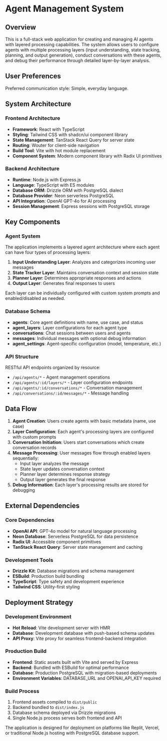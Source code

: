 # Agent Management System

## Overview

This is a full-stack web application for creating and managing AI agents with layered processing capabilities. The system allows users to configure agents with multiple processing layers (input understanding, state tracking, planning, and output generation), conduct conversations with these agents, and debug their performance through detailed layer-by-layer analysis.

## User Preferences

Preferred communication style: Simple, everyday language.

## System Architecture

### Frontend Architecture
- **Framework**: React with TypeScript
- **Styling**: Tailwind CSS with shadcn/ui component library
- **State Management**: TanStack React Query for server state
- **Routing**: Wouter for client-side navigation
- **Build Tool**: Vite with hot module replacement
- **Component System**: Modern component library with Radix UI primitives

### Backend Architecture
- **Runtime**: Node.js with Express.js
- **Language**: TypeScript with ES modules
- **Database ORM**: Drizzle ORM with PostgreSQL dialect
- **Database Provider**: Neon serverless PostgreSQL
- **API Integration**: OpenAI GPT-4o for AI processing
- **Session Management**: Express sessions with PostgreSQL storage

## Key Components

### Agent System
The application implements a layered agent architecture where each agent can have four types of processing layers:

1. **Input Understanding Layer**: Analyzes and categorizes incoming user messages
2. **State Tracker Layer**: Maintains conversation context and session state
3. **Planner Layer**: Determines appropriate responses and actions
4. **Output Layer**: Generates final responses to users

Each layer can be individually configured with custom system prompts and enabled/disabled as needed.

### Database Schema
- **agents**: Core agent definitions with name, use case, and status
- **agent_layers**: Layer configurations for each agent type
- **conversations**: Chat sessions between users and agents
- **messages**: Individual messages with optional debug information
- **agent_settings**: Agent-specific configuration (model, temperature, etc.)

### API Structure
RESTful API endpoints organized by resource:
- `/api/agents/*` - Agent management operations
- `/api/agents/:id/layers/*` - Layer configuration endpoints
- `/api/agents/:id/conversations/*` - Conversation management
- `/api/conversations/:id/messages/*` - Message handling

## Data Flow

1. **Agent Creation**: Users create agents with basic metadata (name, use case)
2. **Layer Configuration**: Each agent's processing layers are configured with custom prompts
3. **Conversation Initiation**: Users start conversations which create conversation records
4. **Message Processing**: User messages flow through enabled layers sequentially:
   - Input layer analyzes the message
   - State layer updates conversation context
   - Planner layer determines response strategy
   - Output layer generates the final response
5. **Debug Information**: Each layer's processing results are stored for debugging

## External Dependencies

### Core Dependencies
- **OpenAI API**: GPT-4o model for natural language processing
- **Neon Database**: Serverless PostgreSQL for data persistence
- **Radix UI**: Accessible component primitives
- **TanStack React Query**: Server state management and caching

### Development Tools
- **Drizzle Kit**: Database migrations and schema management
- **ESBuild**: Production build bundling
- **TypeScript**: Type safety and development experience
- **Tailwind CSS**: Utility-first styling

## Deployment Strategy

### Development Environment
- **Hot Reload**: Vite development server with HMR
- **Database**: Development database with push-based schema updates
- **API Proxy**: Vite proxy for seamless frontend-backend integration

### Production Build
- **Frontend**: Static assets built with Vite and served by Express
- **Backend**: Bundled with ESBuild for optimal performance
- **Database**: Production PostgreSQL with migration-based deployments
- **Environment Variables**: DATABASE_URL and OPENAI_API_KEY required

### Build Process
1. Frontend assets compiled to `dist/public`
2. Backend bundled to `dist/index.js`
3. Database schema deployed via Drizzle migrations
4. Single Node.js process serves both frontend and API

The application is designed for deployment on platforms like Replit, Vercel, or traditional Node.js hosting with PostgreSQL database support.